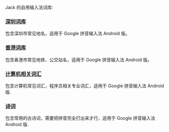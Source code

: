 Jack 的自用输入法词库:

###  [深圳词库](./Shenzhen.txt) 

包含深圳市常见地名，适用于 Google 拼音输入法 Android 版。

### [香港词库](./Hongkong.txt)

包含香港市常见地铁、公交站名，适用于 Google 拼音输入法 Android 版。

### [计算机相关词汇](./Computer.txt)

包含计算机常见词汇，程序员相关专业词汇，适用于 Google 拼音输入法 Android 版.


### [诗词](./Poetry)  

包含常用的古诗词，需要把拼音完全打出来才行，适用于 Google 拼音输入法 Android 版.


  
